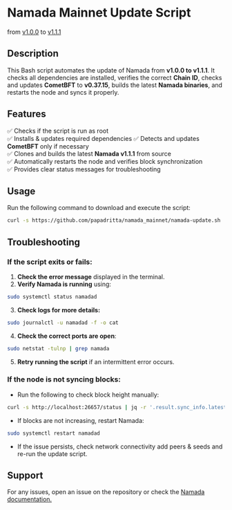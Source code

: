 # Namada Mainnet Update Script 
from [v1.0.0]() to [v1.1.1]()

## Description
This Bash script automates the update of Namada from **v1.0.0 to v1.1.1**. It checks all dependencies are installed, verifies the correct **Chain ID**, checks and updates **CometBFT** to **v0.37.15**, builds the latest **Namada binaries**, and restarts the node and syncs it properly.

## Features
✅ Checks if the script is run as root  
✅ Installs & updates required dependencies 
✅ Detects and updates **CometBFT** only if necessary  
✅ Clones and builds the latest **Namada v1.1.1** from source  
✅ Automatically restarts the node and verifies block synchronization  
✅ Provides clear status messages for troubleshooting  

## Usage
Run the following command to download and execute the script:
```bash
curl -s https://github.com/papadritta/namada_mainnet/namada-update.sh | bash
```

## Troubleshooting
### If the script exits or fails:
1. **Check the error message** displayed in the terminal.
2. **Verify Namada is running** using:
```bash
sudo systemctl status namadad
```
3. **Check logs for more details:**
```bash
sudo journalctl -u namadad -f -o cat
```
4. **Check the correct ports are open**:
```bash
sudo netstat -tulnp | grep namada
```
5. **Retry running the script** if an intermittent error occurs.

### If the node is not syncing blocks:
- Run the following to check block height manually:
```bash
curl -s http://localhost:26657/status | jq -r '.result.sync_info.latest_block_height'
```
- If blocks are not increasing, restart Namada:
```bash
sudo systemctl restart namadad
```
- If the issue persists, check network connectivity add peers & seeds and re-run the update script.

## Support
For any issues, open an issue on the repository or check the [Namada documentation.]()

